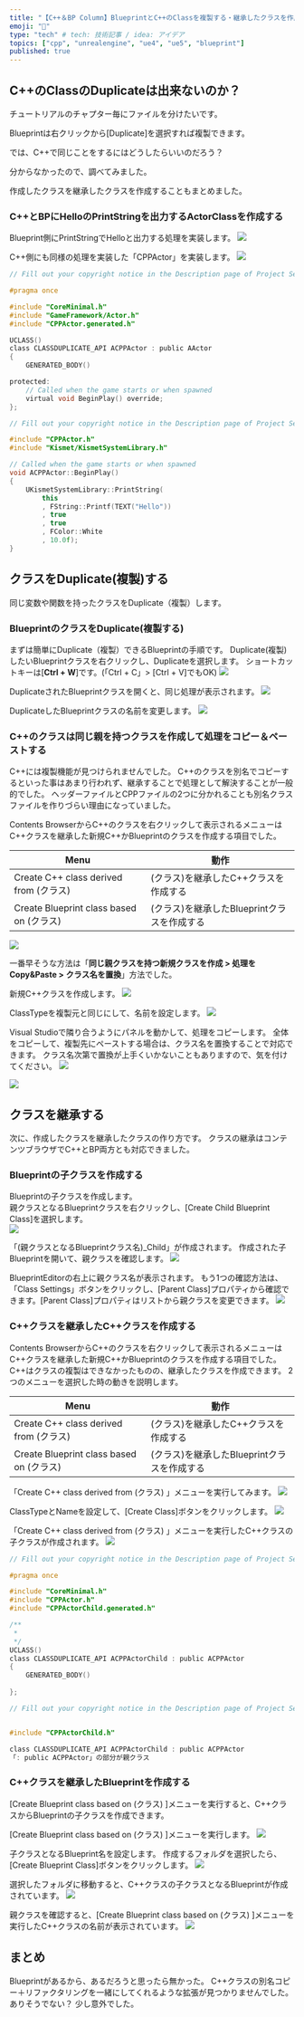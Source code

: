 ```yaml
---
title: "【C++＆BP Column】BlueprintとC++のClassを複製する・継承したクラスを作成する"
emoji: "🥼"
type: "tech" # tech: 技術記事 / idea: アイデア
topics: ["cpp", "unrealengine", "ue4", "ue5", "blueprint"]
published: true
---
```


## C++のClassのDuplicateは出来ないのか？

チュートリアルのチャプター毎にファイルを分けたいです。

Blueprintは右クリックから[Duplicate]を選択すれば複製できます。

では、C++で同じことをするにはどうしたらいいのだろう？

分からなかったので、調べてみました。

作成したクラスを継承したクラスを作成することもまとめました。

### C++とBPにHelloのPrintStringを出力するActorClassを作成する

Blueprint側にPrintStringでHelloと出力する処理を実装します。
![](/images/articles/column_cpp_bp-class_duplicate/2022-01-21-06-22-26.png)


C++側にも同様の処理を実装した「CPPActor」を実装します。
![](/images/articles/column_cpp_bp-class_duplicate/2022-01-21-06-39-58.png)

```cpp:CPPActor.h
// Fill out your copyright notice in the Description page of Project Settings.

#pragma once

#include "CoreMinimal.h"
#include "GameFramework/Actor.h"
#include "CPPActor.generated.h"

UCLASS()
class CLASSDUPLICATE_API ACPPActor : public AActor
{
	GENERATED_BODY()

protected:
	// Called when the game starts or when spawned
	virtual void BeginPlay() override;
};
```

```cpp:.cpp
// Fill out your copyright notice in the Description page of Project Settings.

#include "CPPActor.h"
#include "Kismet/KismetSystemLibrary.h"

// Called when the game starts or when spawned
void ACPPActor::BeginPlay()
{
	UKismetSystemLibrary::PrintString(
		this
		, FString::Printf(TEXT("Hello"))
		, true
		, true
		, FColor::White
		, 10.0f);
}
```

## クラスをDuplicate(複製)する 

同じ変数や関数を持ったクラスをDuplicate（複製）します。

### BlueprintのクラスをDuplicate(複製する)
まずは簡単にDuplicate（複製）できるBlueprintの手順です。
Duplicate(複製)したいBlueprintクラスを右クリックし、Duplicateを選択します。
ショートカットキーは[**Ctrl + W**]です。(「Ctrl + C」> [Ctrl + V]でもOK)
![](/images/articles/column_cpp_bp-class_duplicate/2022-01-21-06-43-12.png)

DuplicateされたBlueprintクラスを開くと、同じ処理が表示されます。
![](/images/articles/column_cpp_bp-class_duplicate/2022-01-21-06-50-54.png)

DuplicateしたBlueprintクラスの名前を変更します。
![](/images/articles/column_cpp_bp-class_duplicate/2022-01-21-08-00-35.png)

### C++のクラスは同じ親を持つクラスを作成して処理をコピー＆ペーストする
C++には複製機能が見つけられませんでした。
C++のクラスを別名でコピーするといった事はあまり行われず、継承することで処理として解決することが一般的でした。
ヘッダーファイルとCPPファイルの2つに分かれることも別名クラスファイルを作りづらい理由になっていました。

Contents BrowserからC++のクラスを右クリックして表示されるメニューはC++クラスを継承した新規C++かBlueprintのクラスを作成する項目でした。

|Menu |動作 |
|---|---|
|Create C++ class derived from (クラス) |(クラス)を継承したC++クラスを作成する|
|Create Blueprint class based on (クラス) |(クラス)を継承したBlueprintクラスを作成する |

![](/images/articles/column_cpp_bp-class_duplicate/2022-01-21-07-37-21.png)

一番早そうな方法は「**同じ親クラスを持つ新規クラスを作成 > 処理をCopy&Paste > クラス名を置換**」方法でした。

新規C++クラスを作成します。
![](/images/articles/column_cpp_bp-class_duplicate/2022-01-21-08-03-38.png)

ClassTypeを複製元と同じにして、名前を設定します。
![](/images/articles/column_cpp_bp-class_duplicate/2022-01-21-08-07-37.png)

Visual Studioで隣り合うようにパネルを動かして、処理をコピーします。
全体をコピーして、複製先にペーストする場合は、クラス名を置換することで対応できます。
クラス名次第で置換が上手くいかないこともありますので、気を付けてください。
![](/images/articles/column_cpp_bp-class_duplicate/2022-01-21-08-16-52.png)

![](/images/articles/column_cpp_bp-class_duplicate/2022-01-21-08-19-13.png)


## クラスを継承する

次に、作成したクラスを継承したクラスの作り方です。
クラスの継承はコンテンツブラウザでC++とBP両方とも対応できました。

### Blueprintの子クラスを作成する

Blueprintの子クラスを作成します。  
親クラスとなるBlueprintクラスを右クリックし、[Create Child Blueprint Class]を選択します。  
![](/images/articles/column_cpp_bp-class_duplicate/2022-01-21-20-53-50.png)

「(親クラスとなるBlueprintクラス名)_Child」が作成されます。
作成された子Blueprintを開いて、親クラスを確認します。
![](/images/articles/column_cpp_bp-class_duplicate/2022-01-21-20-58-26.png)

BlueprintEditorの右上に親クラス名が表示されます。
もう1つの確認方法は、「Class Settings」ボタンをクリックし、[Parent Class]プロパティから確認できます。[Parent Class]プロパティはリストから親クラスを変更できます。
![](/images/articles/column_cpp_bp-class_duplicate/2022-01-21-20-59-58.png)

### C++クラスを継承したC++クラスを作成する

Contents BrowserからC++のクラスを右クリックして表示されるメニューはC++クラスを継承した新規C++かBlueprintのクラスを作成する項目でした。
C++はクラスの複製はできなかったものの、継承したクラスを作成できます。
2つのメニューを選択した時の動きを説明します。

|Menu |動作 |
|---|---|
|Create C++ class derived from (クラス) |(クラス)を継承したC++クラスを作成する|
|Create Blueprint class based on (クラス) |(クラス)を継承したBlueprintクラスを作成する |

「Create C++ class derived from (クラス) 」メニューを実行してみます。
![](/images/articles/column_cpp_bp-class_duplicate/2022-01-21-21-08-15.png)

ClassTypeとNameを設定して、[Create Class]ボタンをクリックします。
![](/images/articles/column_cpp_bp-class_duplicate/2022-01-21-23-04-31.png)

「Create C++ class derived from (クラス) 」メニューを実行したC++クラスの子クラスが作成されます。
![](/images/articles/column_cpp_bp-class_duplicate/2022-01-21-21-18-46.png)

```h:CPPActorChild.h
// Fill out your copyright notice in the Description page of Project Settings.

#pragma once

#include "CoreMinimal.h"
#include "CPPActor.h"
#include "CPPActorChild.generated.h"

/**
 * 
 */
UCLASS()
class CLASSDUPLICATE_API ACPPActorChild : public ACPPActor
{
	GENERATED_BODY()
	
};

```

```cpp:CPPActorChild.cpp
// Fill out your copyright notice in the Description page of Project Settings.


#include "CPPActorChild.h"


```

```cpp:CPPActorChild.h
class CLASSDUPLICATE_API ACPPActorChild : public ACPPActor
「: public ACPPActor」の部分が親クラス
```

### C++クラスを継承したBlueprintを作成する
[Create Blueprint class based on (クラス) ]メニューを実行すると、C++クラスからBlueprintの子クラスを作成できます。

[Create Blueprint class based on (クラス) ]メニューを実行します。
![](/images/articles/column_cpp_bp-class_duplicate/2022-01-21-21-25-40.png)

子クラスとなるBlueprint名を設定します。
作成するフォルダを選択したら、[Create Blueprint Class]ボタンをクリックします。
![](/images/articles/column_cpp_bp-class_duplicate/2022-01-21-21-27-46.png)

選択したフォルダに移動すると、C++クラスの子クラスとなるBlueprintが作成されています。
![](/images/articles/column_cpp_bp-class_duplicate/2022-01-21-21-29-19.png)

親クラスを確認すると、[Create Blueprint class based on (クラス) ]メニューを実行したC++クラスの名前が表示されています。
![](/images/articles/column_cpp_bp-class_duplicate/2022-01-21-21-30-57.png)

## まとめ
Blueprintがあるから、あるだろうと思ったら無かった。
C++クラスの別名コピー＋リファクタリングを一緒にしてくれるような拡張が見つかりませんでした。
ありそうでない？
少し意外でした。
